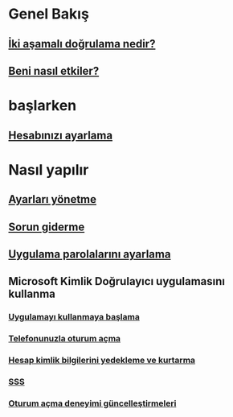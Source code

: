 # Genel Bakış
## [İki aşamalı doğrulama nedir?](multi-factor-authentication-end-user.md)
## [Beni nasıl etkiler?](multi-factor-authentication-end-user-signin.md)

# başlarken
## [Hesabınızı ayarlama](multi-factor-authentication-end-user-first-time.md)

# Nasıl yapılır
## [Ayarları yönetme](multi-factor-authentication-end-user-manage-settings.md)
## [Sorun giderme](multi-factor-authentication-end-user-troubleshoot.md)
## [Uygulama parolalarını ayarlama](multi-factor-authentication-end-user-app-passwords.md)
## Microsoft Kimlik Doğrulayıcı uygulamasını kullanma
### [Uygulamayı kullanmaya başlama](microsoft-authenticator-app-how-to.md)
### [Telefonunuzla oturum açma](microsoft-authenticator-app-phone-signin-faq.md)
### [Hesap kimlik bilgilerini yedekleme ve kurtarma](microsoft-authenticator-app-backup-and-recovery.md)
### [SSS](microsoft-authenticator-app-faq.md)
### [Oturum açma deneyimi güncelleştirmeleri](sign-in-experience-updates.md)